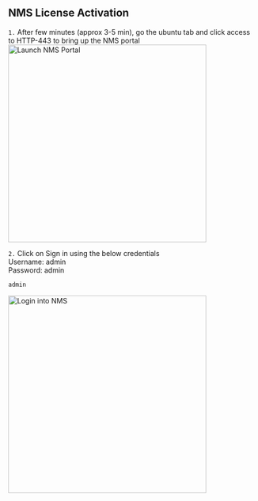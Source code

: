 ## NMS License Activation

`1.` After few minutes (approx 3-5 min), go the ubuntu tab and click access to HTTP-443 to bring up the NMS portal<br>
<img width="400" alt="Launch NMS Portal" src="https://github.com/donchai/nginx-103/assets/6828772/e1ce4383-689c-4eb1-93ae-479d09c6260f"><br>

`2.` Click on Sign in using the below credentials<br>
Username: admin<br>
Password: admin<br>
```bash
admin
```
<img width="400" alt="Login into NMS" src="https://github.com/donchai/nginx-103/assets/6828772/6c60fa67-50b8-4383-829d-694f8c3ee13d">

